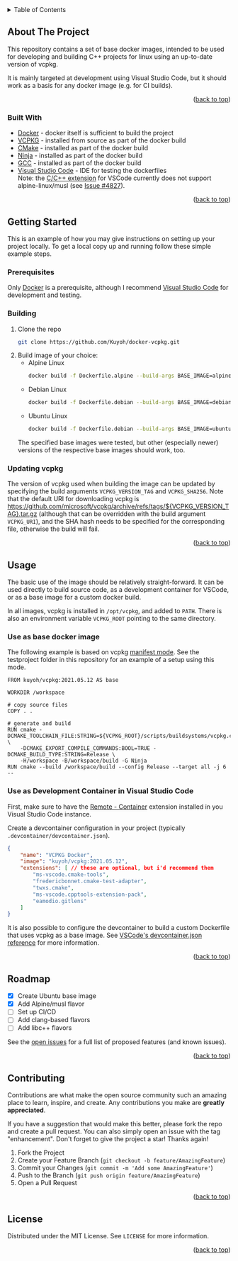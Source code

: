 <div id="top"></div>

<!-- TABLE OF CONTENTS -->
<details>
  <summary>Table of Contents</summary>
  <ol>
    <li>
      <a href="#about-the-project">About The Project</a>
      <ul>
        <li><a href="#built-with">Built With</a></li>
      </ul>
    </li>
    <li>
      <a href="#getting-started">Getting Started</a>
      <ul>
        <li><a href="#prerequisites">Prerequisites</a></li>
        <li><a href="#installation">Installation</a></li>
      </ul>
    </li>
    <li><a href="#usage">Usage</a></li>
    <li><a href="#roadmap">Roadmap</a></li>
    <li><a href="#contributing">Contributing</a></li>
    <li><a href="#license">License</a></li>
  </ol>
</details>

<!-- ABOUT THE PROJECT -->
## About The Project

This repository contains a set of base docker images, intended to be used for developing and building C++ projects for linux using an up-to-date version of vcpkg.

It is mainly targeted at development using Visual Studio Code, but it should work as a basis for any docker image (e.g. for CI builds).

<p align="right">(<a href="#top">back to top</a>)</p>


### Built With

* [Docker](https://www.docker.com) - docker itself is sufficient to build the project
* [VCPKG](https://vcpkg.io/en/index.html) - installed from source as part of the docker build
* [CMake](https://cmake.org) - installed as part of the docker build
* [Ninja](https://ninja-build.org) - installed as part of the docker build
* [GCC](https://gcc.gnu.org) - installed as part of the docker build
* [Visual Studio Code](https://code.visualstudio.com) - IDE for testing the dockerfiles  
  Note: the [C/C++ extension](https://marketplace.visualstudio.com/items?itemName=ms-vscode.cpptools) for VSCode currently does not support alpine-linux/musl (see [Issue #4827](https://github.com/microsoft/vscode-cpptools/issues/4827)).

<p align="right">(<a href="#top">back to top</a>)</p>



<!-- GETTING STARTED -->
## Getting Started

This is an example of how you may give instructions on setting up your project locally.
To get a local copy up and running follow these simple example steps.

### Prerequisites

Only [Docker](https://www.docker.com) is a prerequisite, although I recommend [Visual Studio Code](https://code.visualstudio.com) for development and testing.

### Building

1. Clone the repo
   ```sh
   git clone https://github.com/Kuyoh/docker-vcpkg.git
   ```
2. Build image of your choice:
     - Alpine Linux
       ```sh
       docker build -f Dockerfile.alpine --build-args BASE_IMAGE=alpine:3.14 -t vcpkg:2021.05.12-alpine3.14 .
       ```
     - Debian Linux
       ```sh
       docker build -f Dockerfile.debian --build-args BASE_IMAGE=debian:11 -t vcpkg:2021.05.12-debian11 .
       ```
     - Ubuntu Linux
       ```sh
       docker build -f Dockerfile.debian --build-args BASE_IMAGE=ubuntu:20.04 -t vcpkg:2021.05.12-ubuntu20.04  -
       ```
      The specified base images were tested, but other (especially newer) versions of the respective base images should work, too.


### Updating vcpkg

The version of vcpkg used when building the image can be updated by specifying the build arguments `VCPKG_VERSION_TAG` and `VCPKG_SHA256`.
Note that the default URI for downloading vcpkg is https://github.com/microsoft/vcpkg/archive/refs/tags/${VCPKG_VERSION_TAG}.tar.gz (although that can be overridden with the build argument `VCPKG_URI`), and the SHA hash needs to be specified for the corresponding file, otherwise the build will fail.


<p align="right">(<a href="#top">back to top</a>)</p>


<!-- USAGE EXAMPLES -->
## Usage

The basic use of the image should be relatively straight-forward. It can be used directly to build source code, as a development container for VSCode, or as a base image for a custom docker build.

In all images, vcpkg is installed in `/opt/vcpkg`, and added to `PATH`. There is also an environment variable `VCPKG_ROOT` pointing to the same directory.

### Use as base docker image

The following example is based on vcpkg [manifest mode](https://vcpkg.io/en/docs/users/manifests.html). See the testproject folder in this repository for an example of a setup using this mode.
```docker
FROM kuyoh/vcpkg:2021.05.12 AS base

WORKDIR /workspace

# copy source files
COPY . .

# generate and build
RUN cmake -DCMAKE_TOOLCHAIN_FILE:STRING=${VCPKG_ROOT}/scripts/buildsystems/vcpkg.cmake \
    -DCMAKE_EXPORT_COMPILE_COMMANDS:BOOL=TRUE -DCMAKE_BUILD_TYPE:STRING=Release \
    -H/workspace -B/workspace/build -G Ninja
RUN cmake --build /workspace/build --config Release --target all -j 6 --
```


### Use as Development Container in Visual Studio Code

First, make sure to have the [Remote - Container](https://marketplace.visualstudio.com/items?itemName=ms-vscode-remote.remote-containers) extension installed in you Visual Studio Code instance.

Create a devcontainer configuration in your project (typically `.devcontainer/devcontainer.json`).
```json
{
	"name": "VCPKG Docker",
	"image": "kuyoh/vcpkg:2021.05.12",
	"extensions": [ // these are optional, but i'd recommend them
		"ms-vscode.cmake-tools",
		"fredericbonnet.cmake-test-adapter",
		"twxs.cmake",
		"ms-vscode.cpptools-extension-pack",
		"eamodio.gitlens"
	]
}
```

It is also possible to configure the devcontainer to build a custom Dockerfile that uses vcpkg as a base image.
See [VSCode's devcontainer.json reference](https://code.visualstudio.com/docs/remote/devcontainerjson-reference) for more information.

<p align="right">(<a href="#top">back to top</a>)</p>



<!-- ROADMAP -->
## Roadmap

- [x] Create Ubuntu base image
- [x] Add Alpine/musl flavor
- [ ] Set up CI/CD
- [ ] Add clang-based flavors
- [ ] Add libc++ flavors

See the [open issues](https://github.com/Kuyoh/docker-vcpkg/issues) for a full list of proposed features (and known issues).

<p align="right">(<a href="#top">back to top</a>)</p>



<!-- CONTRIBUTING -->
## Contributing

Contributions are what make the open source community such an amazing place to learn, inspire, and create. Any contributions you make are **greatly appreciated**.

If you have a suggestion that would make this better, please fork the repo and create a pull request. You can also simply open an issue with the tag "enhancement".
Don't forget to give the project a star! Thanks again!

1. Fork the Project
2. Create your Feature Branch (`git checkout -b feature/AmazingFeature`)
3. Commit your Changes (`git commit -m 'Add some AmazingFeature'`)
4. Push to the Branch (`git push origin feature/AmazingFeature`)
5. Open a Pull Request

<p align="right">(<a href="#top">back to top</a>)</p>



<!-- LICENSE -->
## License

Distributed under the MIT License. See `LICENSE` for more information.

<p align="right">(<a href="#top">back to top</a>)</p>


